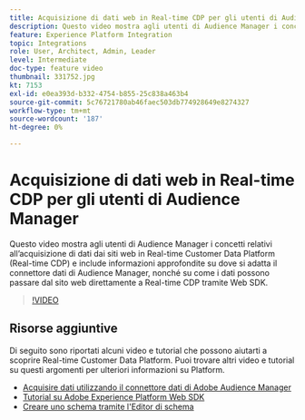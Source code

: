 ```yaml
---
title: Acquisizione di dati web in Real-time CDP per gli utenti di Audience Manager
description: Questo video mostra agli utenti di Audience Manager i concetti relativi all’acquisizione di dati dai siti web in Real-time Customer Data Platform (Real-time CDP) e include informazioni approfondite su dove si adatta il connettore dati di Audience Manager, nonché su come i dati possono passare dal sito web direttamente a Real-time CDP tramite Web SDK.
feature: Experience Platform Integration
topic: Integrations
role: User, Architect, Admin, Leader
level: Intermediate
doc-type: feature video
thumbnail: 331752.jpg
kt: 7153
exl-id: e0ea393d-b332-4754-b855-25c838a463b4
source-git-commit: 5c76721780ab46faec503db774928649e8274327
workflow-type: tm+mt
source-wordcount: '187'
ht-degree: 0%

---
```


# Acquisizione di dati web in Real-time CDP per gli utenti di Audience Manager

Questo video mostra agli utenti di Audience Manager i concetti relativi all’acquisizione di dati dai siti web in Real-time Customer Data Platform (Real-time CDP) e include informazioni approfondite su dove si adatta il connettore dati di Audience Manager, nonché su come i dati possono passare dal sito web direttamente a Real-time CDP tramite Web SDK.

>[!VIDEO](https://video.tv.adobe.com/v/331752/?quality=12&learn=on)

## Risorse aggiuntive

Di seguito sono riportati alcuni video e tutorial che possono aiutarti a scoprire Real-time Customer Data Platform. Puoi trovare altri video e tutorial su questi argomenti per ulteriori informazioni su Platform.

* [Acquisire dati utilizzando il connettore dati di Adobe Audience Manager](https://experienceleague.adobe.com/docs/platform-learn/tutorials/sources/ingest-data-from-aam.html?lang=en#sources)
* [Tutorial su Adobe Experience Platform Web SDK](https://experienceleague.adobe.com/docs/web-sdk-learn/tutorials/overview.html?lang=en)
* [Creare uno schema tramite l&#39;Editor di schema](https://experienceleague.adobe.com/docs/experience-platform/xdm/tutorials/create-schema-ui.html?lang=en#getting-started)
